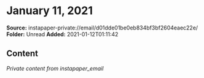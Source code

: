 # January 11, 2021

**Source:** instapaper-private://email/d01dde01be0eb834bf3bf2604eaec22e/
**Folder:** Unread
**Added:** 2021-01-12T01:11:42




## Content
*Private content from instapaper_email*
